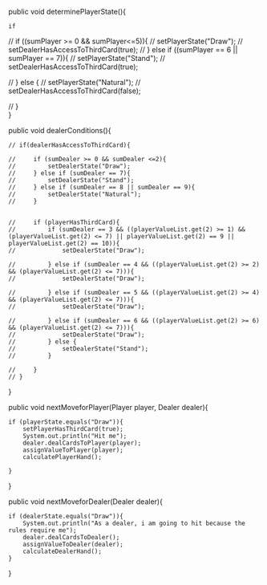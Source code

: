 public void determinePlayerState(){

    if 

    

//     if ((sumPlayer >= 0 && sumPlayer<=5)){
//         setPlayerState("Draw");
//         setDealerHasAccessToThirdCard(true);
//     } else if ((sumPlayer == 6 || sumPlayer == 7)){
//         setPlayerState("Stand");
//         setDealerHasAccessToThirdCard(true);

//     } else {
//         setPlayerState("Natural");
//         setDealerHasAccessToThirdCard(false);
        
//     }   
}

public void dealerConditions(){

    // if(dealerHasAccessToThirdCard){

    //     if (sumDealer >= 0 && sumDealer <=2){
    //         setDealerState("Draw");
    //     } else if (sumDealer == 7){
    //         setDealerState("Stand");
    //     } else if (sumDealer == 8 || sumDealer == 9){
    //         setDealerState("Natural");
    //     }
        

    //     if (playerHasThirdCard){
    //         if (sumDealer == 3 && ((playerValueList.get(2) >= 1) && (playerValueList.get(2) <= 7) || playerValueList.get(2) == 9 || playerValueList.get(2) == 10)){
    //             setDealerState("Draw");
                
    //         } else if (sumDealer == 4 && ((playerValueList.get(2) >= 2) && (playerValueList.get(2) <= 7))){
    //             setDealerState("Draw");
             
    //         } else if (sumDealer == 5 && ((playerValueList.get(2) >= 4) && (playerValueList.get(2) <= 7))){
    //             setDealerState("Draw");

    //         } else if (sumDealer == 6 && ((playerValueList.get(2) >= 6) && (playerValueList.get(2) <= 7))){
    //             setDealerState("Draw");
    //         } else {
    //             setDealerState("Stand");
    //         }

    //     }
    // }


}

public void nextMoveforPlayer(Player player, Dealer dealer){

    if (playerState.equals("Draw")){
        setPlayerHasThirdCard(true);
        System.out.println("Hit me");
        dealer.dealCardsToPlayer(player);
        assignValueToPlayer(player);
        calculatePlayerHand();
        
    }
}

public void nextMoveforDealer(Dealer dealer){
    
    if (dealerState.equals("Draw")){
        System.out.println("As a dealer, i am going to hit because the rules require me");
        dealer.dealCardsToDealer();
        assignValueToDealer(dealer);
        calculateDealerHand();
    }
}
